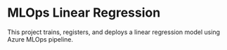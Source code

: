 # MLOps Linear Regression

This project trains, registers, and deploys a linear regression model using Azure MLOps pipeline.